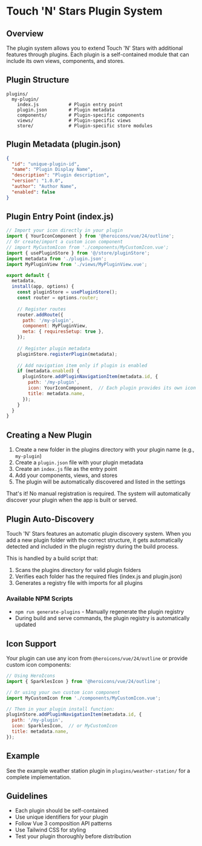 # Touch 'N' Stars Plugin System

## Overview
The plugin system allows you to extend Touch 'N' Stars with additional features through plugins. Each plugin is a self-contained module that can include its own views, components, and stores.

## Plugin Structure
```
plugins/
  my-plugin/
    index.js           # Plugin entry point
    plugin.json        # Plugin metadata
    components/        # Plugin-specific components
    views/             # Plugin-specific views
    store/             # Plugin-specific store modules
```

## Plugin Metadata (plugin.json)
```json
{
  "id": "unique-plugin-id",
  "name": "Plugin Display Name",
  "description": "Plugin description",
  "version": "1.0.0",
  "author": "Author Name",
  "enabled": false
}
```

## Plugin Entry Point (index.js)
```javascript
// Import your icon directly in your plugin
import { YourIconComponent } from '@heroicons/vue/24/outline';
// Or create/import a custom icon component
// import MyCustomIcon from './components/MyCustomIcon.vue';
import { usePluginStore } from '@/store/pluginStore';
import metadata from './plugin.json';
import MyPluginView from './views/MyPluginView.vue';

export default {
  metadata,
  install(app, options) {
    const pluginStore = usePluginStore();
    const router = options.router;
    
    // Register routes
    router.addRoute({
      path: '/my-plugin',
      component: MyPluginView,
      meta: { requiresSetup: true },
    });
    
    // Register plugin metadata
    pluginStore.registerPlugin(metadata);
    
    // Add navigation item only if plugin is enabled
    if (metadata.enabled) {
      pluginStore.addPluginNavigationItem(metadata.id, {
        path: '/my-plugin',
        icon: YourIconComponent,  // Each plugin provides its own icon
        title: metadata.name,
      });
    }
  }
}
```

## Creating a New Plugin

1. Create a new folder in the plugins directory with your plugin name (e.g., `my-plugin`)
2. Create a `plugin.json` file with your plugin metadata
3. Create an `index.js` file as the entry point
4. Add your components, views, and stores
5. The plugin will be automatically discovered and listed in the settings

That's it! No manual registration is required. The system will automatically discover your plugin when the app is built or served.

## Plugin Auto-Discovery

Touch 'N' Stars features an automatic plugin discovery system. When you add a new plugin folder with the correct structure, it gets automatically detected and included in the plugin registry during the build process.

This is handled by a build script that:
1. Scans the plugins directory for valid plugin folders
2. Verifies each folder has the required files (index.js and plugin.json)
3. Generates a registry file with imports for all plugins

### Available NPM Scripts

- `npm run generate-plugins` - Manually regenerate the plugin registry
- During build and serve commands, the plugin registry is automatically updated

## Icon Support

Your plugin can use any icon from `@heroicons/vue/24/outline` or provide custom icon components:

```javascript
// Using HeroIcons
import { SparklesIcon } from '@heroicons/vue/24/outline';

// Or using your own custom icon component
import MyCustomIcon from './components/MyCustomIcon.vue';

// Then in your plugin install function:
pluginStore.addPluginNavigationItem(metadata.id, {
  path: '/my-plugin',
  icon: SparklesIcon,  // or MyCustomIcon
  title: metadata.name,
});
```

## Example
See the example weather station plugin in `plugins/weather-station/` for a complete implementation.

## Guidelines
- Each plugin should be self-contained
- Use unique identifiers for your plugin
- Follow Vue 3 composition API patterns
- Use Tailwind CSS for styling
- Test your plugin thoroughly before distribution